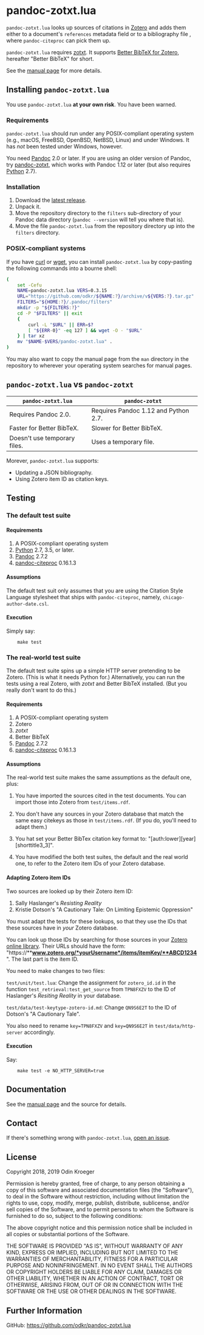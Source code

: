 # pandoc-zotxt.lua

`pandoc-zotxt.lua` looks up sources of citations in 
[Zotero](https://www.zotero.org/) and adds them either to a
document's `references` metadata field or to a bibliography
file , where `pandoc-citeproc` can pick them up.

`pandoc-zotxt.lua` requires [zotxt](https://github.com/egh/zotxt/). It
supports [Better BibTeX for Zotero](https://retorque.re/zotero-better-bibtex/),
hereafter "Better BibTeX" for short.

See the [manual page](man/pandoc-zotxt.lua.md) for more details.


## Installing `pandoc-zotxt.lua`

You use `pandoc-zotxt.lua` **at your own risk**. You have been warned.

### Requirements

`pandoc-zotxt.lua` should run under any POSIX-compliant operating system 
(e.g., macOS, FreeBSD, OpenBSD, NetBSD, Linux) and under Windows. It has
*not* been tested under Windows, however.

You need [Pandoc](https://www.pandoc.org/) 2.0 or later. If you are using
an older version of Pandoc, try [pandoc-zotxt](https://github.com/egh/zotxt),
which works with Pandoc 1.12 or later (but also requires 
[Python](https://www.python.org/) 2.7).

### Installation

1. Download the 
   [latest release](https://github.com/odkr/pandoc-zotxt.lua/releases/latest).
2. Unpack it.
3. Move the repository directory to the `filters` sub-directory of your
   Pandoc data directory (`pandoc --version` will tell you where that is).
4. Move the file `pandoc-zotxt.lua` from the repository directory
   up into the `filters` directory.

### POSIX-compliant systems

If you have [curl](https://curl.haxx.se/) or 
[wget](https://www.gnu.org/software/wget/), you can
install `pandoc-zotxt.lua` by copy-pasting the
following commands into a bourne shell:

```sh
(
    set -Cefu
    NAME=pandoc-zotxt.lua VERS=0.3.15
    URL="https://github.com/odkr/${NAME:?}/archive/v${VERS:?}.tar.gz"
    FILTERS="${HOME:?}/.pandoc/filters"
    mkdir -p "${FILTERS:?}"
    cd -P "$FILTERS" || exit
    {
        curl -L "$URL" || ERR=$?
        [ "${ERR-0}" -eq 127 ] && wget -O - "$URL"
    } | tar xz
    mv "$NAME-$VERS/pandoc-zotxt.lua" .
)
```

You may also want to copy the manual page from the `man` directory in the
repository to wherever your operating system searches for manual pages.


## `pandoc-zotxt.lua` vs `pandoc-zotxt`

| `pandoc-zotxt.lua`            | `pandoc-zotxt`                       |
| ----------------------------- | ------------------------------------ |
| Requires Pandoc 2.0.          | Requires Pandoc 1.12 and Python 2.7. |
| Faster for Better BibTeX.     | Slower for Better BibTeX.            |
| Doesn't use temporary files.  | Uses a temporary file.               |


Morever, `pandoc-zotxt.lua` supports:

* Updating a JSON bibliography.
* Using Zotero item ID as citation keys.


## Testing

### The default test suite

#### Requirements

1. A POSIX-compliant operating system
2. [Python](https://www.python.org/) 2.7, 3.5, or later.
3. [Pandoc](https://www.pandoc.org/) 2.7.2
4. [pandoc-citeproc](https://github.com/jgm/pandoc-citeproc) 0.16.1.3

#### Assumptions

The default test suit only assumes that you are using the Citation Style
Language stylesheet that ships with `pandoc-citeproc`, namely, 
`chicago-author-date.csl`.

#### Execution

Simply say:

```
    make test
```

### The real-world test suite

The default test suite spins up a simple HTTP server pretending to be Zotero.
(This is what it needs Python for.) Alternatively, you can run the tests
using a real Zotero, with *zotxt* and Better BibTeX installed. (But you
really don't want to do this.)

#### Requirements

1. A POSIX-compliant operating system
2. Zotero
3. *zotxt*
4. Better BibTeX
5. [Pandoc](https://www.pandoc.org/) 2.7.2
6. [pandoc-citeproc](https://github.com/jgm/pandoc-citeproc) 0.16.1.3

#### Assumptions

The real-world test suite makes the same assumptions as the default one, plus:

1. You have imported the sources cited in the test documents.
   You can import those into Zotero from `test/items.rdf`.

2. You don't have any sources in your Zotero database that
   match the same easy citekeys as those in `test/items.rdf`.
   (If you do, you'll need to adapt them.)
 
3. You hat set your Better BibTex citation key format to:
  "[auth:lower][year][shorttitle3_3]". 

4. You have modified the both test suites, the default and the real world one,
   to refer to the Zotero item IDs of your Zotero database.

#### Adapting Zotero item IDs

Two sources are looked up by their Zotero item ID:

1. Sally Haslanger's *Resisting Reality*
2. Kristie Dotson's "A Cautionary Tale: On Limiting Epistemic Oppression"

You must adapt the tests for these lookups, so that they use the
IDs that these sources have in *your* Zotero database. 

You can look up those IDs by searching for those sources in your [Zotero
online library](https://zotero.org/). Their URLs should have the form:
"https://****www.zotero.org/*yourUsername*/items/itemKey/**ABCD1234**".
The last part is the item ID.

You need to make changes to two files:

`test/unit/test.lua`: 
    Change the assignment for `zotero_id.id` in the function 
    `test_retrieval:test_get_source` from `TPN8FXZV` to
    the ID of Haslanger's *Resiting Reality* in your database.

`test/data/test-keytype-zotero-id.md`:
    Change `QN9S6E2T` to the ID of Dotson's "A Cautionary Tale".

You also need to rename `key=TPN8FXZV` and `key=QN9S6E2T` in 
`test/data/http-server` accordingly.

#### Execution

Say:

```
    make test -e NO_HTTP_SERVER=true
```


## Documentation

See the [manual page](man/pandoc-zotxt.lua.md)
and the source for details.


## Contact

If there's something wrong with `pandoc-zotxt.lua`, 
[open an issue](https://github.com/odkr/pandoc-zotxt.lua/issues).


## License

Copyright 2018, 2019 Odin Kroeger

Permission is hereby granted, free of charge, to any person obtaining a copy
of this software and associated documentation files (the "Software"), to deal
in the Software without restriction, including without limitation the rights
to use, copy, modify, merge, publish, distribute, sublicense, and/or sell
copies of the Software, and to permit persons to whom the Software is
furnished to do so, subject to the following conditions:

The above copyright notice and this permission notice shall be included in
all copies or substantial portions of the Software.

THE SOFTWARE IS PROVIDED "AS IS", WITHOUT WARRANTY OF ANY KIND, EXPRESS OR
IMPLIED, INCLUDING BUT NOT LIMITED TO THE WARRANTIES OF MERCHANTABILITY,
FITNESS FOR A PARTICULAR PURPOSE AND NONINFRINGEMENT. IN NO EVENT SHALL THE
AUTHORS OR COPYRIGHT HOLDERS BE LIABLE FOR ANY CLAIM, DAMAGES OR OTHER
LIABILITY, WHETHER IN AN ACTION OF CONTRACT, TORT OR OTHERWISE, ARISING FROM,
OUT OF OR IN CONNECTION WITH THE SOFTWARE OR THE USE OR OTHER DEALINGS IN THE
SOFTWARE.


## Further Information

GitHub:
    <https://github.com/odkr/pandoc-zotxt.lua>
